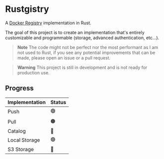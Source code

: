 # Rustgistry

A [Docker Registry](https://docs.docker.com/registry) implementation in Rust.

The goal of this project is to create an implementation that's entirely customizable and programmable (storage, advanced authentication, etc...).

> **Note**
> The code might not be perfect nor the most performant as I am not used to Rust, if you see any potential improvements that can be made, please open an issue or a pull request.

> **Warning**
> This project is still in development and is not ready for production use.

## Progress

| **Implementation** | **Status** |
| ------------------ | ---------- |
| Push               | 🟢         |
| Pull               | 🟠         |
| Catalog            | 🔴         |
| Local Storage      | 🟢         |
| S3 Storage         | 🔴         |
